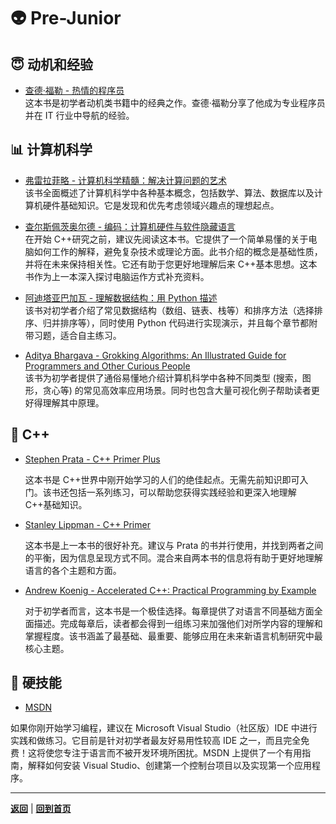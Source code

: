 # :alien: Pre-Junior
## :innocent: 动机和经验
- [查德·福勒 - 热情的程序员](https://www.amazon.com/Passionate-Programmer-Remarkable-Development-Pragmatic-ebook/dp/B00AYQNR5U)  
    这本书是初学者动机类书籍中的经典之作。查德·福勒分享了他成为专业程序员并在 IT 行业中导航的经验。

## :bar_chart: 计算机科学
- [弗雷拉菲略 - 计算机科学精髓：解决计算问题的艺术](https://www.amazon.com/Computer-Science-Distilled-Computational-Problems/dp/0997316020)  
    该书全面概述了计算机科学中各种基本概念，包括数学、算法、数据库以及计算机硬件基础知识。它是发现和优先考虑领域兴趣点的理想起点。

- [查尔斯佩茨奥尔德 - 编码：计算机硬件与软件隐藏语言](https://www.amazon.com/Code-Language-Computer-Hardware-Software/dp/0735611319)  
    在开始 C++研究之前，建议先阅读这本书。它提供了一个简单易懂的关于电脑如何工作的解释，避免复杂技术或理论方面。此书介绍的概念是基础性质，并将在未来保持相关性。它还有助于您更好地理解后来 C++基本思想。这本书作为上一本深入探讨电脑运作方式补充资料。

- [阿迪塔亚巴加瓦 - 理解数据结构：用 Python 描述](https://www.ituring.com.cn/book/tupubarticle/19709)  
   该书对初学者介绍了常见数据结构（数组、链表、栈等）和排序方法（选择排序、归并排序等），同时使用 Python 代码进行实现演示，并且每个章节都附带习题，适合自主练习。

- [Aditya Bhargava - Grokking Algorithms: An Illustrated Guide for Programmers and Other Curious People](https://www.amazon.com/Grokking-Algorithms-Illustrated-Python-Paperback/dp/B08K3T2YJN/ref=sr_1_4?dchild=1&keywords=grokking+algorithms&qid=1627589477&s=books&sr=1-4)  
   该书为初学者提供了通俗易懂地介绍计算机科学中各种不同类型 (搜索，图形，贪心等) 的常见高效率应用场景。同时也包含大量可视化例子帮助读者更好得理解其中原理。

## :pencil: C++

- [Stephen Prata - C++ Primer Plus](https://www.amazon.com/Primer-Plus-6th-Developers-Library/dp/0321776402)

    这本书是 C++世界中刚开始学习的人们的绝佳起点。无需先前知识即可入门。该书还包括一系列练习，可以帮助您获得实践经验和更深入地理解 C++基础知识。

- [Stanley Lippman - C++ Primer](https://www.amazon.com/Primer-5th-Stanley-B-Lippman/dp/0321714113)

    这本书是上一本书的很好补充。建议与 Prata 的书并行使用，并找到两者之间的平衡，因为信息呈现方式不同。混合来自两本书的信息将有助于更好地理解语言的各个主题和方面。

- [Andrew Koenig - Accelerated C++: Practical Programming by Example](https://www.amazon.com/Accelerated-C-Practical-Programming-Example/dp/020170353X)

    对于初学者而言，这本书是一个极佳选择。每章提供了对语言不同基础方面全面描述。完成每章后，读者都会得到一组练习来加强他们对所学内容的理解和掌握程度。该书涵盖了最基础、最重要、能够应用在未来新语言机制研究中最核心主题。

## :electric_plug: 硬技能

- [MSDN](https://docs.microsoft.com/en-us/cpp/build/vscpp-step0-installation?view=msvc160)

如果你刚开始学习编程，建议在 Microsoft Visual Studio（社区版）IDE 中进行实践和做练习。它目前是针对初学者最友好易用性较高 IDE 之一，而且完全免费！这将使您专注于语言而不被开发环境所困扰。MSDN 上提供了一个有用指南，解释如何安装 Visual Studio、创建第一个控制台项目以及实现第一个应用程序。

---

[**返回**](Overview.md) | [**回到首页**](../../README.md)

